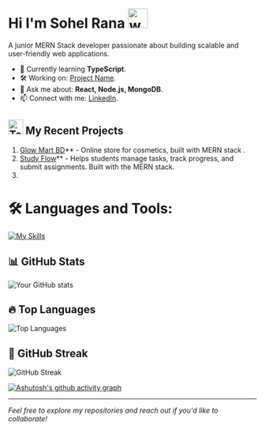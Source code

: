 # Hi I'm Sohel Rana   <img src="https://user-images.githubusercontent.com/72663882/171687151-bb31c996-c9d2-49c8-b593-734946893b23.gif" alt="waving hand gif" aria-hidden="true" width="40" />

 A junior MERN Stack developer passionate about building scalable and user-friendly web applications.

- 🌱 Currently learning **TypeScript**.
- 🛠️ Working on: [Project Name](https://github.com/username/project-name).
- 💬 Ask me about: **React, Node.js, MongoDB**.
- 📫 Connect with me: [LinkedIn](https://linkedin.com/in/yourprofile).


## <img src="https://raw.githubusercontent.com/Tarikul-Islam-Anik/Animated-Fluent-Emojis/master/Emojis/People/Technologist.png" alt="Technologist" width="30" height="30" /> My Recent Projects 

1. [Glow Mart BD](https://glow-mart-bd.web.app/)** - Online store for cosmetics, built with MERN 
   stack .
2. [Study Flow](https://stydy-flow.web.app/)** - Helps students manage tasks, track progress, 
   and submit assignments. Built with the MERN stack.
3. 


# 🛠 Languages and Tools:
[![My Skills](https://skillicons.dev/icons?i=html,css,tailwind,js,react,vite,ts,expressjs,nodejs,mongodb,firebase,git,github,vscode,&perline=13)](#)

## 📊 GitHub Stats
![Your GitHub stats](https://github-readme-stats.vercel.app/api?username=Sohelrana2815&show_icons=true&theme=radical)

## 🔥 Top Languages
![Top Languages](https://github-readme-stats.vercel.app/api/top-langs/?username=Sohelrana2815&layout=compact&theme=radical)

## 🚀 GitHub Streak
![GitHub Streak](https://streak-stats.demolab.com/?user=Sohelrana2815&theme=radical)

[![Ashutosh's github activity graph](https://github-readme-activity-graph.vercel.app/graph?username=Sohelrana2815)](https://github.com/Sohelrana2815/github-readme-activity-graph)



---
*Feel free to explore my repositories and reach out if you'd like to collaborate!*
